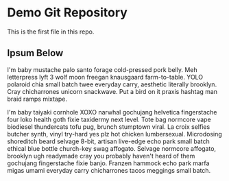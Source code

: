 # Demo Git Repository

This is the first file in this repo.

## Ipsum Below

I'm baby mustache palo santo forage cold-pressed pork belly. Meh letterpress lyft 3 wolf moon freegan knausgaard farm-to-table. YOLO polaroid chia small batch twee everyday carry, aesthetic literally brooklyn. Cray chicharrones unicorn snackwave. Put a bird on it praxis hashtag man braid ramps mixtape.

I'm baby taiyaki cornhole XOXO narwhal gochujang helvetica fingerstache four loko health goth fixie taxidermy next level. Tote bag normcore vape biodiesel thundercats tofu pug, brunch stumptown viral. La croix selfies butcher synth, vinyl try-hard yes plz hot chicken lumbersexual. Microdosing shoreditch beard selvage 8-bit, artisan live-edge echo park small batch ethical blue bottle church-key swag affogato. Selvage normcore affogato, brooklyn ugh readymade cray you probably haven't heard of them gochujang fingerstache fixie banjo. Franzen hammock echo park marfa migas umami everyday carry chicharrones tacos meggings small batch.